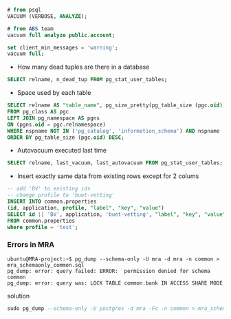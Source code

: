 ```sql
# from psql
VACUUM (VERBOSE, ANALYZE);
```


```sql
# from ABS team
vacuum full analyze public.account;

set client_min_messages = 'warning';
vacuum full;
```

- How many dead tuples are there in a database

```sql
SELECT relname, n_dead_tup FROM pg_stat_user_tables;
```
- Space used by each table

```sql
SELECT relname AS "table_name", pg_size_pretty(pg_table_size (pgc.oid)) AS "space_used"
FROM pg_class AS pgc 
LEFT JOIN pg_namespace AS pgns 
ON (pgns.oid = pgc.relnamespace) 
WHERE nspname NOT IN ('pg_catalog', 'information_schema') AND nspname !~ '^pg_toast' AND relkind IN ('r') 
ORDER BY pg_table_size (pgc.oid) DESC;
```

- Autovacuum executed last time

```sql
SELECT relname, last_vacuum, last_autovacuum FROM pg_stat_user_tables;
```
- Insert exactly same data from existing rows except for 2 colums

```sql
-- add 'BV' to existing ids
-- change profile to 'buet-vetting'
INSERT INTO common.properties
(id, application, profile, "label", "key", "value")
SELECT id || 'BV', application, 'buet-vetting', "label", "key", "value"
FROM common.properties
where profile = 'test';
```
### Errors in MRA

```shell
ubuntu@MRA-project:~$ pg_dump --schema-only -U mra -d mra -n common > mra_schemaonly_common.sql
pg_dump: error: query failed: ERROR:  permission denied for schema common
pg_dump: error: query was: LOCK TABLE common.bank IN ACCESS SHARE MODE
```
solution

```sql
sudo pg_dump --schema-only -U postgres -d mra -Fc -n common > mra_schemaonly_common.sql
```


